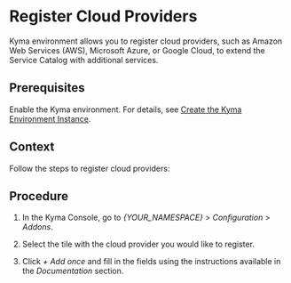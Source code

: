<!-- loio740132a5c81c4a2daccceb7d743e9a8d -->

# Register Cloud Providers

Kyma environment allows you to register cloud providers, such as Amazon Web Services \(AWS\), Microsoft Azure, or Google Cloud, to extend the Service Catalog with additional services.



<a name="loio740132a5c81c4a2daccceb7d743e9a8d__prereq_hng_chd_fmb"/>

## Prerequisites

Enable the Kyma environment. For details, see [Create the Kyma Environment Instance](../50-administration-and-ops/create-the-kyma-environment-instance-09dd313.md).



## Context

Follow the steps to register cloud providers:



## Procedure

1.  In the Kyma Console, go to *\{YOUR\_NAMESPACE\}* \> *Configuration* \> *Addons*.

2.  Select the tile with the cloud provider you would like to register.

3.  Click *+ Add once* and fill in the fields using the instructions available in the *Documentation* section.


